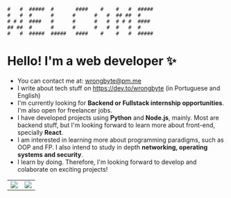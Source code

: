 ```
#   #  #####  #       ####    #    #   #  #####  
#   #  #      #      #      #   #  ## ##  #
# # #  ####   #      #      #   #  # # #  ####
## ##  #      #      #      #   #  #   #  #
#   #  #####  #####   ####    #    #   #  #####
```

# Hello! I'm a web developer :sparkles:
- You can contact me at: wrongbyte@pm.me
- I write about tech stuff on https://dev.to/wrongbyte (in Portuguese and English)
- I'm currently looking for **Backend or Fullstack internship opportunities**. I'm also open for freelancer jobs.
- I have developed projects using **Python** and **Node.js**, mainly. Most are backend stuff, but I'm looking forward to learn more about front-end, specially **React**.
- I am interested in learning more about programming paradigms, such as OOP and FP. I also intend to study in depth **networking, operating systems and security**.
- I learn by doing. Therefore, I'm looking forward to develop and colaborate on exciting projects!

<table>
  <tr>
    <td align="center" style="padding=0;width=50%;">
      <img align="center" style="padding=0;" src="https://github-readme-stats.vercel.app/api?username=wrongbyte&show_icons=true&theme=default&count_private=true&hide_border=true&icon_color=41B883&title_color=41B883&text_color=34495E&bg_color=00000000" />
    </td>
    <td align="center" style="padding=0;width=50%;">
      <img align="center" style="padding=0;" src="https://github-readme-stats.vercel.app/api/top-langs/?username=wrongbyte&layout=compact&hide_border=true&icon_color=41B883&title_color=41B883&text_color=34495E&bg_color=00000000" />
    </td>
  </tr>
</table>

